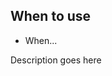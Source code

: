 ## When to use

- When...

<div id="overview-image-description" class="visually-hidden">
  Description goes here
</div>
